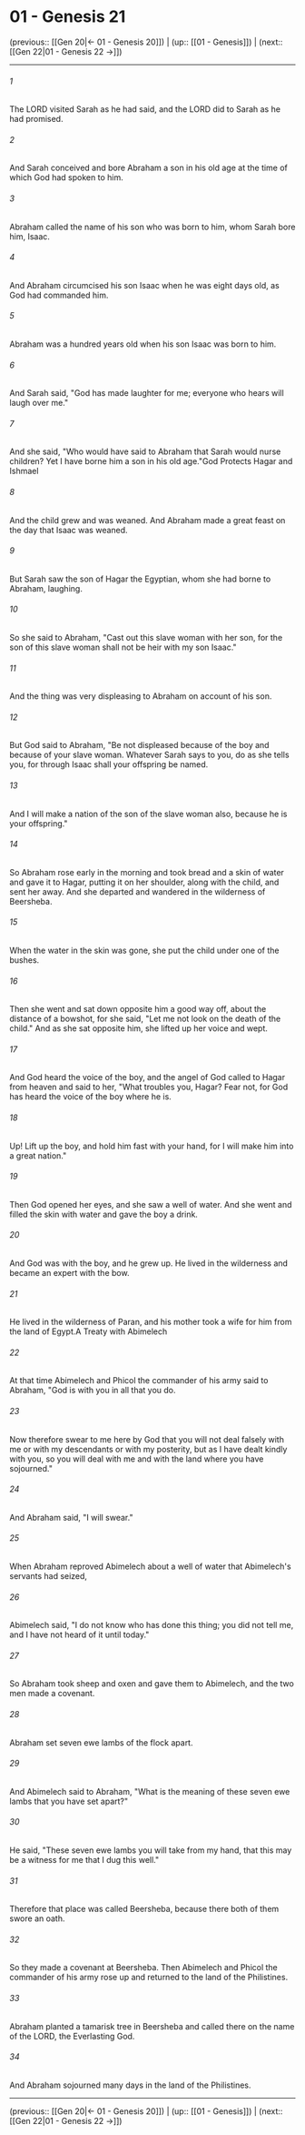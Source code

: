 # 01 - Genesis 21

(previous:: [[Gen 20|← 01 - Genesis 20]]) | (up:: [[01 - Genesis]]) | (next:: [[Gen 22|01 - Genesis 22 →]])

***


###### 1 
The LORD visited Sarah as he had said, and the LORD did to Sarah as he had promised. 

###### 2 
And Sarah conceived and bore Abraham a son in his old age at the time of which God had spoken to him. 

###### 3 
Abraham called the name of his son who was born to him, whom Sarah bore him, Isaac. 

###### 4 
And Abraham circumcised his son Isaac when he was eight days old, as God had commanded him. 

###### 5 
Abraham was a hundred years old when his son Isaac was born to him. 

###### 6 
And Sarah said, "God has made laughter for me; everyone who hears will laugh over me." 

###### 7 
And she said, "Who would have said to Abraham that Sarah would nurse children? Yet I have borne him a son in his old age."God Protects Hagar and Ishmael 

###### 8 
And the child grew and was weaned. And Abraham made a great feast on the day that Isaac was weaned. 

###### 9 
But Sarah saw the son of Hagar the Egyptian, whom she had borne to Abraham, laughing. 

###### 10 
So she said to Abraham, "Cast out this slave woman with her son, for the son of this slave woman shall not be heir with my son Isaac." 

###### 11 
And the thing was very displeasing to Abraham on account of his son. 

###### 12 
But God said to Abraham, "Be not displeased because of the boy and because of your slave woman. Whatever Sarah says to you, do as she tells you, for through Isaac shall your offspring be named. 

###### 13 
And I will make a nation of the son of the slave woman also, because he is your offspring." 

###### 14 
So Abraham rose early in the morning and took bread and a skin of water and gave it to Hagar, putting it on her shoulder, along with the child, and sent her away. And she departed and wandered in the wilderness of Beersheba. 

###### 15 
When the water in the skin was gone, she put the child under one of the bushes. 

###### 16 
Then she went and sat down opposite him a good way off, about the distance of a bowshot, for she said, "Let me not look on the death of the child." And as she sat opposite him, she lifted up her voice and wept. 

###### 17 
And God heard the voice of the boy, and the angel of God called to Hagar from heaven and said to her, "What troubles you, Hagar? Fear not, for God has heard the voice of the boy where he is. 

###### 18 
Up! Lift up the boy, and hold him fast with your hand, for I will make him into a great nation." 

###### 19 
Then God opened her eyes, and she saw a well of water. And she went and filled the skin with water and gave the boy a drink. 

###### 20 
And God was with the boy, and he grew up. He lived in the wilderness and became an expert with the bow. 

###### 21 
He lived in the wilderness of Paran, and his mother took a wife for him from the land of Egypt.A Treaty with Abimelech 

###### 22 
At that time Abimelech and Phicol the commander of his army said to Abraham, "God is with you in all that you do. 

###### 23 
Now therefore swear to me here by God that you will not deal falsely with me or with my descendants or with my posterity, but as I have dealt kindly with you, so you will deal with me and with the land where you have sojourned." 

###### 24 
And Abraham said, "I will swear." 

###### 25 
When Abraham reproved Abimelech about a well of water that Abimelech's servants had seized, 

###### 26 
Abimelech said, "I do not know who has done this thing; you did not tell me, and I have not heard of it until today." 

###### 27 
So Abraham took sheep and oxen and gave them to Abimelech, and the two men made a covenant. 

###### 28 
Abraham set seven ewe lambs of the flock apart. 

###### 29 
And Abimelech said to Abraham, "What is the meaning of these seven ewe lambs that you have set apart?" 

###### 30 
He said, "These seven ewe lambs you will take from my hand, that this may be a witness for me that I dug this well." 

###### 31 
Therefore that place was called Beersheba, because there both of them swore an oath. 

###### 32 
So they made a covenant at Beersheba. Then Abimelech and Phicol the commander of his army rose up and returned to the land of the Philistines. 

###### 33 
Abraham planted a tamarisk tree in Beersheba and called there on the name of the LORD, the Everlasting God. 

###### 34 
And Abraham sojourned many days in the land of the Philistines.

***

(previous:: [[Gen 20|← 01 - Genesis 20]]) | (up:: [[01 - Genesis]]) | (next:: [[Gen 22|01 - Genesis 22 →]])
